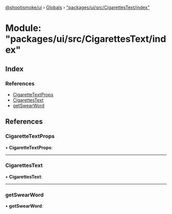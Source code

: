 [@shootismoke/ui](../README.md) › [Globals](../globals.md) › ["packages/ui/src/CigarettesText/index"](_packages_ui_src_cigarettestext_index_.md)

# Module: "packages/ui/src/CigarettesText/index"

## Index

### References

* [CigaretteTextProps](_packages_ui_src_cigarettestext_index_.md#cigarettetextprops)
* [CigarettesText](_packages_ui_src_cigarettestext_index_.md#cigarettestext)
* [getSwearWord](_packages_ui_src_cigarettestext_index_.md#getswearword)

## References

###  CigaretteTextProps

• **CigaretteTextProps**:

___

###  CigarettesText

• **CigarettesText**:

___

###  getSwearWord

• **getSwearWord**:
